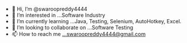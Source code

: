- 👋 Hi, I’m @swaroopreddy4444
- 👀 I’m interested in ...Software Industry
- 🌱 I’m currently learning ...Java, Testing, Selenium, AutoHotkey, Excel.
- 💞️ I’m looking to collaborate on ...Software Testing
- 📫 How to reach me ...swaroopreddy4444@gmail.com

<!---
swaroopreddy4444/swaroopreddy4444 is a ✨ special ✨ repository because its `README.md` (this file) appears on your GitHub profile.
You can click the Preview link to take a look at your changes.
--->
